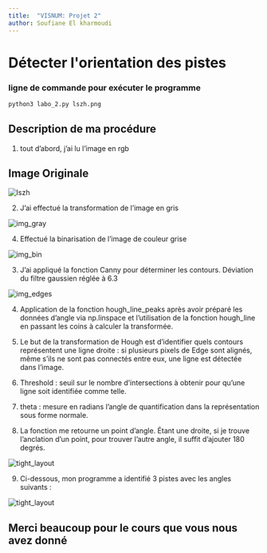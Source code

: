 ```yaml
---
title:  "VISNUM: Projet 2"
author: Soufiane El kharmoudi
---
```


# Détecter l'orientation des pistes

### ligne de commande pour exécuter le programme
```python
python3 labo_2.py lszh.png
```
## Description de ma procédure

1. tout d’abord, j’ai lu l’image en rgb
## Image Originale

![Iszh](src/lszh.png)

2. J’ai effectué la transformation de l’image en gris

![img_gray](src/fig/img_gray.png)

4. Effectué la binarisation de l’image de couleur grise

![img_bin](src/fig/img_bin.png)

3. J’ai appliqué la fonction Canny pour déterminer les contours. Déviation du filtre gaussien réglée à 6.3

![img_edges](src/fig/img_edges.png)

4. Application de la fonction hough_line_peaks après avoir préparé les données d’angle via np.linspace et l’utilisation de la fonction hough_line en passant les coins à calculer la transformée.

5. Le but de la transformation de Hough est d’identifier quels contours représentent une ligne droite : si plusieurs pixels de Edge sont alignés, même s’ils ne sont pas connectés entre eux, une ligne est détectée dans l’image.

6. Threshold : seuil sur le nombre d’intersections à obtenir pour qu’une ligne soit identifiée comme telle.

7. theta : mesure en radians l’angle de quantification dans la représentation sous forme normale.

8. La fonction me retourne un point d’angle. Étant une droite, si je trouve l’anclation d’un point, pour trouver l’autre angle, il suffit d’ajouter 180 degrés.

![tight_layout](src/fig/tight_layout.png)

9. Ci-dessous, mon programme a identifié 3 pistes avec les angles suivants : 

![tight_layout](src/fig/resultat.png)


## Merci beaucoup pour le cours que vous nous avez donné